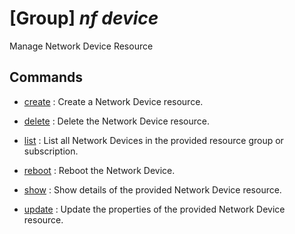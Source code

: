 # [Group] _nf device_

Manage Network Device Resource

## Commands

- [create](/Commands/nf/device/_create.md)
: Create a Network Device resource.

- [delete](/Commands/nf/device/_delete.md)
: Delete the Network Device resource.

- [list](/Commands/nf/device/_list.md)
: List all Network Devices in the provided resource group or subscription.

- [reboot](/Commands/nf/device/_reboot.md)
: Reboot the Network Device.

- [show](/Commands/nf/device/_show.md)
: Show details of the provided Network Device resource.

- [update](/Commands/nf/device/_update.md)
: Update the properties of the provided Network Device resource.

